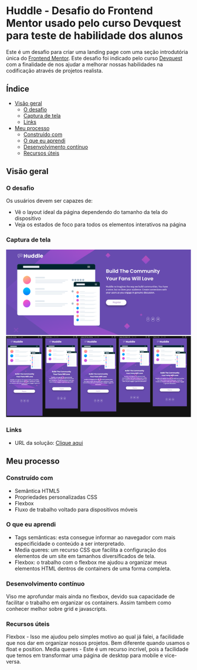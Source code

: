 # Huddle - Desafio do Frontend Mentor usado pelo curso Devquest para teste de habilidade dos alunos

Este é um desafio para criar uma landing page com uma seção introdutória única do [Frontend Mentor](https://www.frontendmentor.io/challenges/huddle-landing-page-with-a-single-introductory-section-B_2Wvxgi0). 
Este desafio foi indicado pelo curso [Devquest](https://devemdobro.com/matriculas-abertas/) com a finalidade de nos ajudar a melhorar nossas habilidades na codificação através de projetos realista.

## Índice

- [Visão geral](#visao-geral)
  - [O desafio](#o-desafio)
  - [Captura de tela](#captura-de-tela)
  - [Links](#links)
- [Meu processo](#meu-processo)
  - [Construído com](#construído-com)
  - [O que eu aprendi](#o-que-eu-aprendi)
  - [Desenvolvimento contínuo](#desenvolvimento-contínuo)
  - [Recursos úteis](#recursos-úteis)

## Visão geral

### O desafio

Os usuários devem ser capazes de:

- Vê o layout ideal da página dependendo do tamanho da tela do dispositivo
- Veja os estados de foco para todos os elementos interativos na página

### Captura de tela

![](./src/images/screen/desktop-screen.png)
![](./src/images/screen/mobile-screen.png)

### Links

- URL da solução: [Clique aqui](https://your-solution-url.com)

## Meu processo

### Construído com

- Semântica HTML5
- Propriedades personalizadas CSS
- Flexbox
- Fluxo de trabalho voltado para dispositivos móveis

### O que eu aprendi

- Tags semânticas: esta consegue informar ao navegador com mais especificidade o conteúdo a ser interpretado.
- Media queres: um recurso CSS que facilita a configuração dos elementos de um site em tamanhos diversificados de tela.
- Flexbox: o trabalho com o flexbox me ajudou a organizar meus elementos HTML dentros de containers de uma forma completa.

### Desenvolvimento contínuo

Viso me aprofundar mais ainda no flexbox, devido sua capacidade de facilitar o trabalho em organizar os containers. Assim tambem como conhecer melhor sobre grid e javascripts.

### Recursos úteis

Flexbox - Isso me ajudou pelo simples motivo ao qual já falei, a facilidade que nos dar em organizar nossos projetos. Bem diferente quando usamos o float e position.
Media queres - Este é um recurso incrível, pois a facilidade que temos em transformar uma página de desktop para mobile e vice-versa.